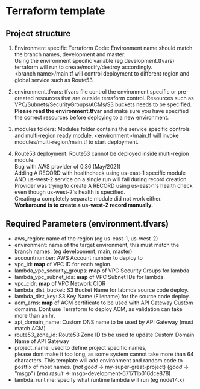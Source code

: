 # Terraform template

## Project structure
1. Environment specific Terraform Code:
   Environment name should match the branch names, development and master.  
   Using the environment specific variable (eg development.tfvars) 
   terraform will run to create/modify/destroy accordingly.  
   \<branch name\>/main.tf will control deployment to different region and global service such as Route53.
2. environment.tfvars: 
   tfvars file control the environment specific or pre-created resources that are outside terraform control.
   Resources such as VPC/Subnets/SecurityGroups/ACMs/S3 buckets needs to be specified.  
   **Please read the environment.tfvar** and 
   make sure you have specified the correct resources before deploying to a new environment.
3. modules folders:
   Modules folder contains the service specific controls and multi-region ready module. 
   \<environment\>/main.tf will invoke modules/multi-region/main.tf to start deployment.  
   
4. Route53 deployment:
   Route53 cannot be deployed inside multi-region module.   
   Bug with AWS provider of 0.36 (May/2021)  
   Adding A RECORD with healthcheck using us-east-1 specific module AND us-west-2 service
   on a single run will fail during record creation.  
   Provider was trying to create A RECORD using us-east-1's health check even though us-west-2's health is specified.  
   Creating a completely separate module did not work either.  
   **Workaround is to create a us-west-2 record manually.**
   
## Required Parameters (environment.tfvars)

* aws_region: name of the region (eg us-east-1, us-west-2)
* environment: name of the target environment, this must match the branch names. (eg development, main, master)
* accountnumber: AWS Account number to deploy to
* vpc_id: **map** of VPC ID for each region.
* lambda_vpc_security_groups: **map** of VPC Security Groups for lambda
* lambda_vpc_subnet_ids: **map** of VPC Subnet IDs for lambda.
* vpc_cidr: **map** of VPC Network CIDR
* lambda_dist_bucket: S3 Bucket Name for labmda source code deploy.
* lambda_dist_key: S3 Key Name (Filename) for the source code deploy.
* acm_arns: **map** of ACM certificate to be used with API Gateway Custom domains. Dont use Terraform to deploy ACM, as validation can take more than an hr.
* api_domain_name: Custom DNS name to be used by API Gateway (must match ACM)
* route53_zone_id: Route53 Zone ID to be used to update Custom Domain Name of API Gateway
* project_name: used to define project specific names,  
  please dont make it too long, as some system cannot take more than 64 characters. This template will add 
  environment and random code to postfix of most names.
  (*not good* -> my-super-great-project)
  (*good* -> "msgp")
  (*end result* -> msgp-development-671711b016dce878)
* lambda_runtime: specify what runtime lambda will run (eg node14.x)